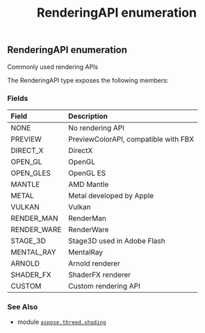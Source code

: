 ﻿---
title: RenderingAPI enumeration
second_title: Aspose.3D for Python via .NET API References
description: 
type: docs
weight: 120
url: /python-net/aspose.threed.shading/renderingapi/
is_root: false
---

## RenderingAPI enumeration

Commonly used rendering APIs



The RenderingAPI type exposes the following members:

### Fields
| Field | Description |
| :- | :- |
| NONE | No rendering API |
| PREVIEW | PreviewColorAPI, compatible with FBX |
| DIRECT_X | DirectX |
| OPEN_GL | OpenGL |
| OPEN_GLES | OpenGL ES |
| MANTLE | AMD Mantle |
| METAL | Metal developed by Apple |
| VULKAN | Vulkan |
| RENDER_MAN | RenderMan |
| RENDER_WARE | RenderWare |
| STAGE_3D | Stage3D used in Adobe Flash |
| MENTAL_RAY | MentalRay |
| ARNOLD | Arnold renderer |
| SHADER_FX | ShaderFX renderer |
| CUSTOM | Custom rendering API |



### See Also
* module [`aspose.threed.shading`](..)
